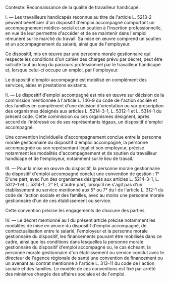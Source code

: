 Contexte: Reconnaissance de la qualité de travailleur handicapé.

I. — Les travailleurs handicapés reconnus au titre de l'article L. 5213-2 peuvent bénéficier d'un dispositif d'emploi accompagné comportant un accompagnement médico-social et un soutien à l'insertion professionnelle, en vue de leur permettre d'accéder et de se maintenir dans l'emploi rémunéré sur le marché du travail. Sa mise en œuvre comprend un soutien et un accompagnement du salarié, ainsi que de l'employeur.

Ce dispositif, mis en œuvre par une personne morale gestionnaire qui respecte les conditions d'un cahier des charges prévu par décret, peut être sollicité tout au long du parcours professionnel par le travailleur handicapé et, lorsque celui-ci occupe un emploi, par l'employeur.

Le dispositif d'emploi accompagné est mobilisé en complément des services, aides et prestations existants.

II. — Le dispositif d'emploi accompagné est mis en œuvre sur décision de la commission mentionnée à l'article L. 146-9 du code de l'action sociale et des familles en complément d'une décision d'orientation ou sur prescription des organismes désignés aux articles L. 5214-3-1, L. 5312-1 et L. 5314-1 du présent code. Cette commission ou ces organismes désignent, après accord de l'intéressé ou de ses représentants légaux, un dispositif d'emploi accompagné.

Une convention individuelle d'accompagnement conclue entre la personne morale gestionnaire du dispositif d'emploi accompagné, la personne accompagnée ou son représentant légal et son employeur, précise notamment les modalités d'accompagnement et de soutien du travailleur handicapé et de l'employeur, notamment sur le lieu de travail.

III. — Pour la mise en œuvre du dispositif, la personne morale gestionnaire du dispositif d'emploi accompagné conclut une convention de gestion : 1° D'une part, avec l'un des organismes désignés aux articles L. 5214-3-1, L. 5312-1 et L. 5314-1 ; 2° Et, d'autre part, lorsqu'il ne s'agit pas d'un établissement ou service mentionné aux 5° ou 7° du I de l'article L. 312-1 du code de l'action sociale et des familles, avec au moins une personne morale gestionnaire d'un de ces établissement ou service.

Cette convention précise les engagements de chacune des parties.

IV. — Le décret mentionné au I du présent article précise notamment les modalités de mise en œuvre du dispositif d'emploi accompagné, de contractualisation entre le salarié, l'employeur et la personne morale gestionnaire du dispositif, les financements pouvant être mobilisés dans ce cadre, ainsi que les conditions dans lesquelles la personne morale gestionnaire du dispositif d'emploi accompagné ou, le cas échéant, la personne morale gestionnaire d'un établissement ou service conclut avec le directeur de l'agence régionale de santé une convention de financement ou un avenant au contrat mentionné à l'article L. 313-11 du code de l'action sociale et des familles. Le modèle de ces conventions est fixé par arrêté des ministres chargés des affaires sociales et de l'emploi.